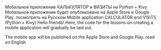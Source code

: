 Мобильное приложение КАЛЬКУЛЯТОР и ВИЗИТЫ на Python + Kivy
Мобильное приложение будет опубликовано на Apple Store и Google Play.
посмотреть на Русском
Mobile application CALCULATOR end VISITS (Python + Kivy)
Hello friends! Here, the code for the lessons on creating a mobile application will gradually be laid out.

The mobile app will be published on the Apple Store and Google Play.
read on English